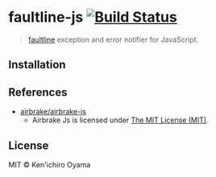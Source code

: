 # faultline-js [![Build Status](https://travis-ci.org/faultline/faultline-js.svg?branch=master)](https://travis-ci.org/faultline/faultline-js)

> [faultline](https://github.com/faultline/faultline) exception and error notifier for JavaScript.

## Installation

## References

- [airbrake/airbrake-js](https://github.com/airbrake/airbrake-js)
    - Airbrake Js is licensed under [The MIT License (MIT)](https://github.com/airbrake/airbrake-js/LICENSE.md).

## License

MIT © Ken&#39;ichiro Oyama

